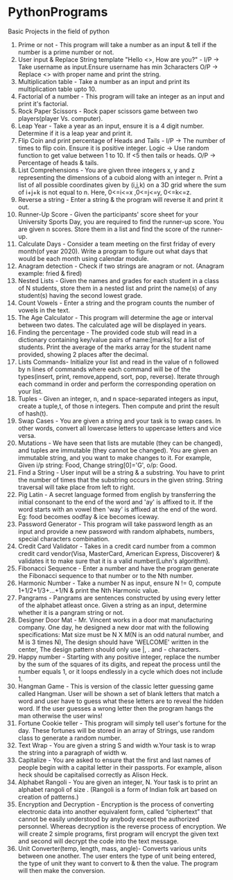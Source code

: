 # PythonPrograms
Basic Projects in the field of python
1. Prime or not - This program will take a number as an input & tell if the number is a prime number or not.
2. User input & Replace String template "Hello <>, How are you?" - I/P -> Take username as input.Ensure username has min 3characters O/P -> Replace <> with proper name and print the string.
3. Multiplication table - Take a number as an input and print its multiplication table upto 10.
4. Factorial of a number - This program will take an integer as an input and print it's factorial.
5. Rock Paper Scissors - Rock paper scissors game between two players(player Vs. computer).
6. Leap Year - Take a year as an input, ensure it is a 4 digit number. Determine if it is a leap year and print it.
7. Flip Coin and print percentage of Heads and Tails - I/P -> The number of times to flip coin. Ensure it is positive integer. Logic -> Use random function to get value between 1 to 10. If <5 then tails or heads. O/P -> Percentage of heads & tails.
8. List Comprehensions - You are given three integers x, y and z representing the dimensions of a cuboid along with an integer n. Print a list of all possible coordinates given by (i,j,k) on a 3D grid where the sum of i+j+k is not equal to n. Here, 0<=i<=x ,0<=j<=y, 0<=k<=z. 
9. Reverse a string - Enter a string & the program will reverse it and print it out.
10. Runner-Up Score - Given the participants' score sheet for your University Sports Day, you are required to find the runner-up score. You are given n scores. Store them in a list and find the score of the runner-up.
11. Calculate Days - Consider a team meeting on the first friday of every month(of year 2020). Write a program to figure out what days that would be each month using calendar module.
12. Anagram detection - Check if two strings are anagram or not. (Anagram example: fried & fired)
13. Nested Lists - Given the names and grades for each student in a class of N students, store them in a nested list and print the name(s) of any student(s) having the second lowest grade.
14. Count Vowels - Enter a string and the program counts the number of vowels in the text.
15. The Age Calculator - This program will determine the age or interval between two dates. The calculated age will be displayed in years.
16. Finding the percentage - The provided code stub will read in a dictionary containing key/value pairs of name:[marks] for a list of students. Print the average of the marks array for the student name provided, showing 2 places after the decimal.
17. Lists Commands- Initialize your list and read in the value of n followed by n lines of commands where each command will be of the types(insert, print, remove,append, sort, pop, reverse). Iterate through each command in order and perform the corresponding operation on your list.
18. Tuples - Given an integer, n, and n space-separated integers as input, create a tuple,t, of those n integers. Then compute and print the result of hash(t).
19. Swap Cases - You are given a string and your task is to swap cases. In other words, convert all lowercase letters to uppercase letters and vice versa.
20. Mutations - We have seen that lists are mutable (they can be changed), and tuples are immutable (they cannot be changed). You are given an immutable string, and you want to make changes to it. For example, Given i/p string: Food, Change string[0]='G', o/p: Good.
21. Find a String - User input will be a string & a substring. You have to print the number of times that the substring occurs in the given string. String traversal will take place from left to right.
22. Pig Latin - A secret language formed from english by transferring the initial consonant to the end of the word and 'ay' is affixed to it. If the word starts with an vowel then 'way' is affixed at the end of the word. Eg: food becomes oodfay & ice becomes iceway.
23. Password Generator - This program will take password length as an input and provide a new password with random alphabets, numbers, special characters combination.
24. Credit Card Validator - Takes in a credit card number from a common credit card vendor(Visa, MasterCard, American Express, Discoverer) & validates it to make sure that it is a valid number(Luhn's algorithm).
25. Fibonacci Sequence - Enter a number and have the program generate the Fibonacci sequence to that number or to the Nth number.
26. Harmonic Number - Take a number N as input, ensure N != 0, compute 1+1/2+1/3+...+1/N & print the Nth Harmonic value.
27. Pangrams - Pangrams are sentences constructed by using every letter of the alphabet atleast once. Given a string as an input, determine whether it is a pangram string or not.
28. Designer Door Mat - Mr. Vincent works in a door mat manufacturing company. One day, he designed a new door mat with the following specifications: Mat size must be N X M(N is an odd natural number, and M is 3 times N), The design should have 'WELCOME' written in the center, The design pattern should only use |, . and - characters.
29. Happy number - Starting with any positive integer, replace the number by the sum of the squares of its digits, and repeat the process until the number equals 1, or it loops endlessly in a cycle which does not include 1.
30. Hangman Game - This is version of the classic letter guessing game called Hangman. User will be shown a set of blank letters that match a word and user have to guess what these letters are to reveal the hidden word. If the user guesses a wrong letter then the program hangs the man otherwise the user wins!
31. Fortune Cookie teller - This program will simply tell user's fortune for the day. These fortunes will be stored in an array of Strings, use random class to generate a random number.
32. Text Wrap - You are given a string S and width w.Your task is to wrap the string into a paragraph of width w.
33. Capitalize - You are asked to ensure that the first and last names of people begin with a capital letter in their passports. For example, alison heck should be capitalised correctly as Alison Heck.
34. Alphabet Rangoli - You are given an integer, N. Your task is to print an alphabet rangoli of size . (Rangoli is a form of Indian folk art based on creation of patterns.)
35. Encryption and Decryption - Encryption is the process of converting electronic data into another equivalent form, called “ciphertext” that cannot be easily understood by anybody except the authorized personnel. Whereas decryption is the reverse process of encryption. We will create 2 simple programs, first program will encrypt the given text and second will decrypt the code into the text message.
36. Unit Converter(temp, length, mass, angle)- Converts various units between one another. The user enters the type of unit being entered, the type of unit they want to convert to & then the value. The program will then make the conversion.
